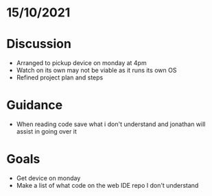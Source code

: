 # 15/10/2021 #
# Discussion
- Arranged to pickup device on monday at 4pm
- Watch on its own may not be viable as it runs its own OS
- Refined project plan and steps

# Guidance #
- When reading code save what i don't understand and jonathan will assist in going over it

# Goals #
- Get device on monday
- Make a list of what code on the web IDE repo I don't understand


